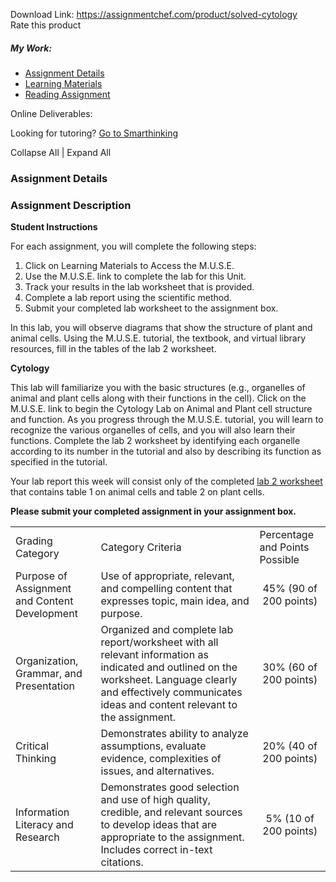 Download Link: https://assignmentchef.com/product/solved-cytology
<br>
<span class="kksr-muted">Rate this product</span>

<h5>My Work:</h5>

<ul>

 <li><a class="active-link" href="https://classroom.aiuniv.edu/2/5#/class/114449/assignment/794472" rel="nofollow">Assignment Details</a></li>

 <li><a href="https://classroom.aiuniv.edu/2/5#/class/114449/assignment/794472/learningmaterial" rel="nofollow">Learning Materials</a></li>

 <li class="ng-scope"><a href="https://classroom.aiuniv.edu/2/5#/class/114449/assignment/794472/coursematerial" rel="nofollow">Reading Assignment</a></li>

</ul>

Online Deliverables:

Looking for tutoring? <a href="https://classroom.aiuniv.edu/ConexusRedirect/consumer/4" rel="nofollow">Go to Smarthinking</a>

<span class="cec-component-controls cec-PDFHideClass">Collapse All | Expand All</span>

<h3>Assignment Details</h3>

<h3 class="panel-title"> <a class="accordion-toggle">Assignment Description</a></h3>

<strong>Student Instructions</strong>

For each assignment, you will complete the following steps:

<ol>

 <li>Click on Learning Materials to Access the M.U.S.E.</li>

 <li>Use the M.U.S.E. link to complete the lab for this Unit.</li>

 <li>Track your results in the lab worksheet that is provided.</li>

 <li>Complete a lab report using the scientific method.</li>

 <li>Submit your completed lab worksheet to the assignment box.</li>

</ol>

In this lab, you will observe diagrams that show the structure of plant and animal cells. Using the M.U.S.E. tutorial, the textbook, and virtual library resources, fill in the tables of the lab 2 worksheet.

<strong>Cytology</strong>

This lab will familiarize you with the basic structures (e.g., organelles of animal and plant cells along with their functions in the cell). Click on the M.U.S.E. link to begin the Cytology Lab on Animal and Plant cell structure and function. As you progress through the M.U.S.E. tutorial, you will learn to recognize the various organelles of cells, and you will also learn their functions. Complete the lab 2 worksheet by identifying each organelle according to its number in the tutorial and also by describing its function as specified in the tutorial.

Your lab report this week will consist only of the completed <a href="https://class.aiuniv.edu/LCMSFileShareCommon/f79/6cd/6b2/a9c/467/c8e/a2b/87c/432/e62/68/SCIE207_Lab2_worksheet_REV.doc" rel="nofollow">lab 2 worksheet</a> that contains table 1 on animal cells and table 2 on plant cells.

<strong>Please submit your completed assignment in your assignment box.</strong>




<table>

 <tbody>

  <tr>

   <td>Grading Category</td>

   <td>Category Criteria</td>

   <td>Percentage and Points Possible</td>

  </tr>

  <tr>

   <td>Purpose of Assignment and Content Development</td>

   <td>Use of appropriate, relevant, and compelling content that expresses topic, main idea, and purpose.</td>

   <td><p align="center">45% (90 of 200 points)</td>

  </tr>

  <tr>

   <td>Organization, Grammar, and Presentation</td>

   <td>Organized and complete lab report/worksheet with all relevant information as indicated and outlined on the worksheet.  Language clearly and effectively communicates ideas and content relevant to the assignment.</td>

   <td><p align="center">30% (60 of 200 points)</td>

  </tr>

  <tr>

   <td>Critical Thinking</td>

   <td>Demonstrates ability to analyze assumptions, evaluate evidence, complexities of issues, and alternatives.</td>

   <td><p align="center">20% (40 of 200 points)</td>

  </tr>

  <tr>

   <td>Information Literacy and Research</td>

   <td>Demonstrates good selection and use of high quality, credible, and relevant sources to develop ideas that are appropriate to the assignment.  Includes correct in-text citations.</td>

   <td><p align="center">5%  (10 of 200 points)</td>

  </tr>

 </tbody>

</table>


